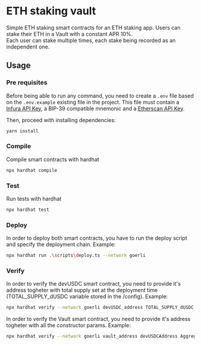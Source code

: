# ETH staking vault

Simple ETH staking smart contracts for an ETH staking app. Users can stake their ETH in a Vault with a constant APR 10%.  
Each user can stake multiple times, each stake being recorded as an independent one.

## Usage

### Pre requisites

Before being able to run any command, you need to create a `.env` file based on the `.env.example` existing file in the project. This file must contain a [Infura API Key](https://docs.infura.io/infura/networks/ethereum/how-to/secure-a-project/project-id), a BIP-39 compatible mnemonic and a [Etherscan API Key](https://etherscan.io/apis).

Then, proceed with installing dependencies:

```bash
yarn install
```

### Compile

Compile smart contracts with hardhat

```bash
npx hardhat compile
```

### Test

Run tests with hardhat

```bash
npx hardhat test
```

### Deploy

In order to deploy both smart contracts, you have to run the deploy script and specify the deployment chain.
Example:

```bash
npx hardhat run .\scripts\deploy.ts --network goerli
```

### Verify

In order to verify the devUSDC smart contract, you need to provide it's address togheter with total supply set at the deployment time (TOTAL_SUPPLY_dUSDC variable stored in the /config).
Example:

```bash
npx hardhat verify --network goerli devUSDC_address TOTAL_SUPPLY_dUSDC
```

In order to verify the Vault smart contract, you need to provide it's address togheter with all the constructor params.
Example:

```bash
npx hardhat verify --network goerli vault_address devUSDCAddress AggregatorGoerliETHUSDAddress cETHGoerliContractAddress
```
